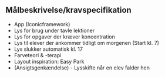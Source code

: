 ## Målbeskrivelse/kravspecifikation
* App (Iconicframework)
* Lys for brug under tavle lektioner
* Lys for opgaver der kræver koncentration
* Lys til elever der ankommer tidligt om morgenen (Start kl. 7)
* Lys slukker automatisk kl. 17
* Farveteori & -terapi
* Layout inspiration: Easy Park
* (Ansigtsgenkændelse) - Lysskifte når en elev falder hen